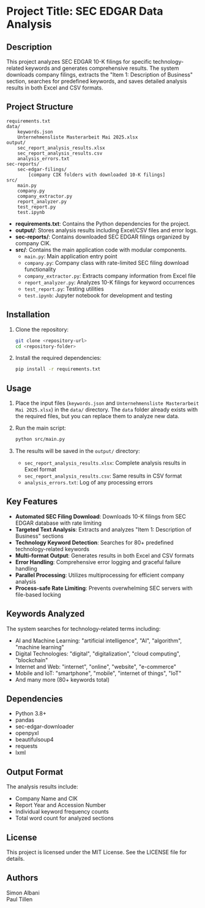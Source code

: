 # Project Title: SEC EDGAR Data Analysis

## Description
This project analyzes SEC EDGAR 10-K filings for specific technology-related keywords and generates comprehensive results. The system downloads company filings, extracts the "Item 1: Description of Business" section, searches for predefined keywords, and saves detailed analysis results in both Excel and CSV formats.

## Project Structure
```
requirements.txt
data/
    keywords.json
    Unternehmensliste Masterarbeit Mai 2025.xlsx
output/
    sec_report_analysis_results.xlsx
    sec_report_analysis_results.csv
    analysis_errors.txt
sec-reports/
    sec-edgar-filings/
        [company CIK folders with downloaded 10-K filings]
src/
    main.py
    company.py
    company_extractor.py
    report_analyzer.py
    test_report.py
    test.ipynb
```

- **requirements.txt**: Contains the Python dependencies for the project.
- **output/**: Stores analysis results including Excel/CSV files and error logs.
- **sec-reports/**: Contains downloaded SEC EDGAR filings organized by company CIK.
- **src/**: Contains the main application code with modular components.
  - `main.py`: Main application entry point
  - `company.py`: Company class with rate-limited SEC filing download functionality
  - `company_extractor.py`: Extracts company information from Excel file
  - `report_analyzer.py`: Analyzes 10-K filings for keyword occurrences
  - `test_report.py`: Testing utilities
  - `test.ipynb`: Jupyter notebook for development and testing

## Installation

1. Clone the repository:

   ```bash
   git clone <repository-url>
   cd <repository-folder>
   ```

2. Install the required dependencies:

   ```bash
   pip install -r requirements.txt
   ```

## Usage

1. Place the input files (`keywords.json` and `Unternehmensliste Masterarbeit Mai 2025.xlsx`) in the `data/` directory. The `data` folder already exists with the required files, but you can replace them to analyze new data.

2. Run the main script:

   ```bash
   python src/main.py
   ```

3. The results will be saved in the `output/` directory:
   - `sec_report_analysis_results.xlsx`: Complete analysis results in Excel format
   - `sec_report_analysis_results.csv`: Same results in CSV format
   - `analysis_errors.txt`: Log of any processing errors

## Key Features

- **Automated SEC Filing Download**: Downloads 10-K filings from SEC EDGAR database with rate limiting
- **Targeted Text Analysis**: Extracts and analyzes "Item 1: Description of Business" sections
- **Technology Keyword Detection**: Searches for 80+ predefined technology-related keywords
- **Multi-format Output**: Generates results in both Excel and CSV formats
- **Error Handling**: Comprehensive error logging and graceful failure handling
- **Parallel Processing**: Utilizes multiprocessing for efficient company analysis
- **Process-safe Rate Limiting**: Prevents overwhelming SEC servers with file-based locking

## Keywords Analyzed

The system searches for technology-related terms including:

- AI and Machine Learning: "artificial intelligence", "AI", "algorithm", "machine learning"
- Digital Technologies: "digital", "digitalization", "cloud computing", "blockchain"
- Internet and Web: "internet", "online", "website", "e-commerce"
- Mobile and IoT: "smartphone", "mobile", "internet of things", "IoT"
- And many more (80+ keywords total)

## Dependencies

- Python 3.8+
- pandas
- sec-edgar-downloader
- openpyxl
- beautifulsoup4
- requests
- lxml

## Output Format

The analysis results include:

- Company Name and CIK
- Report Year and Accession Number
- Individual keyword frequency counts
- Total word count for analyzed sections

## License

This project is licensed under the MIT License. See the LICENSE file for details.

## Authors

Simon Albani  \
Paul Tillen